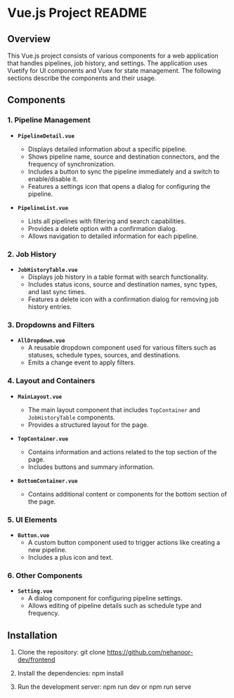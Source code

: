 # Vue.js Project README

## Overview

This Vue.js project consists of various components for a web application that handles pipelines, job history, and settings. The application uses Vuetify for UI components and Vuex for state management. The following sections describe the components and their usage.

## Components

### 1. Pipeline Management

- **`PipelineDetail.vue`**
  - Displays detailed information about a specific pipeline.
  - Shows pipeline name, source and destination connectors, and the frequency of synchronization.
  - Includes a button to sync the pipeline immediately and a switch to enable/disable it.
  - Features a settings icon that opens a dialog for configuring the pipeline.

- **`PipelineList.vue`**
  - Lists all pipelines with filtering and search capabilities.
  - Provides a delete option with a confirmation dialog.
  - Allows navigation to detailed information for each pipeline.

### 2. Job History

- **`JobHistoryTable.vue`**
  - Displays job history in a table format with search functionality.
  - Includes status icons, source and destination names, sync types, and last sync times.
  - Features a delete icon with a confirmation dialog for removing job history entries.

### 3. Dropdowns and Filters

- **`AllDropdown.vue`**
  - A reusable dropdown component used for various filters such as statuses, schedule types, sources, and destinations.
  - Emits a change event to apply filters.

### 4. Layout and Containers

- **`MainLayout.vue`**
  - The main layout component that includes `TopContainer` and `JobHistoryTable` components.
  - Provides a structured layout for the page.

- **`TopContainer.vue`**
  - Contains information and actions related to the top section of the page.
  - Includes buttons and summary information.

- **`BottomContainer.vue`**
  - Contains additional content or components for the bottom section of the page.

### 5. UI Elements

- **`Button.vue`**
  - A custom button component used to trigger actions like creating a new pipeline.
  - Includes a plus icon and text.

### 6. Other Components

- **`Setting.vue`**
  - A dialog component for configuring pipeline settings.
  - Allows editing of pipeline details such as schedule type and frequency.

## Installation

1. Clone the repository:
    git clone <https://github.com/nehanoor-dev/frontend>

2. Install the dependencies:
    npm install

3. Run the development server:
    npm run dev or npm run serve